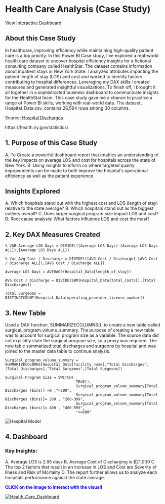 # Health Care Analysis (Case Study)
<p><a href="https://app.powerbi.com/view?r=eyJrIjoiNThlYjI1OGEtZWE2OC00Y2ZkLWFhNDMtMTdmZWY3ZDgzMzJhIiwidCI6Ijk5YjY0NTFkLTRmY2QtNDE1Zi1iNGJlLWQ5N2ZhZGJjZGI5ZiJ9">View Interactive Dashboard</a></p>

## About this Case Study 
In healthcare, improving efficiency while maintaining high-quality patient care is a top priority. In this Power BI Case study, I've explored a real-world health care dataset to uncover hospital efficiency insights for a fictional consulting company called HealthStat. The dataset contains information about inpatient stays in New York State. 
I analyzed attributes impacting the patient length of stay (LOS) and cost and worked to identify factors contributing to hospital differences. Leveraging my DAX skills I created measures and generated insightful visualizations. To finish off, I brought it all together in a sophisticated business dashboard to communicate insights for the HealthStat team. This case study gave me a chance to practice a range of Power BI skills, working with real-world data.
The dataset, Hospital_Data.csv, contains 26,594 rows among 30 columns. 
<p>Source: <a href="https://assets.datacamp.com/production/repositories/6258/datasets/1c2296146603afb24cc12332c71dd82a6d8e26ec/Metadata%20-%20Case%20study_%20Analyzing%20Healthcare%20data%20in%20Power%20BI.pdf">Hospital Discharges</a></p>
<p></p>https://health.ny.gov/statistics/</p>


## 1. Purpose of this Case Study

A. To Create a powerful dashboard report that enables an understanding of the key impacts on average LOS and cost for hospitals across the state of New York.
B. Using insights to inform on where targeted quality improvements can be made to both improve the hospital's operational efficiency as well as the patient experience

## Insights Explored

A. Which hospitals stand out with the highest cost and LOS (length of stay) relative to the state average?
B. Which hospitals stand out as the biggest outliers overall?
C. Does larger surgical program size impact LOS and cost?
D. Root cause analysis: What factors influence LOS and cost the most?

## 2. Key DAX Measures Created

```
% VAR Average LOS Days = DIVIDE(([Average LOS Days]-[Average LOS Days ALL]),[Average LOS Days ALL])
```
```
% Var Avg Cost / Discharge = DIVIDE(([AVG Cost / Discharge]-[AVG Cost / Discharge ALL]),[AVG Cost / Discharge ALL])
```
```
Average LOS Days = AVERAGE(Hospital_Data[length_of_stay])
```
```
AVG Cost / Discharge = DIVIDE(SUM(Hospital_Data[total_costs]),[Total Discharges])
```
```
Total Surgeons = DISTINCTCOUNT(Hospital_Data[operating_provider_license_number])
```
## 3. New Table
Used a DAX function, SUMMARIZECOLUMNS(), to create a new table called surgical_program_volume_summary. The purpose of creating a new table was to account for surgical program size as a variable. The source data did not explicitly state the surgical program size, so a proxy was required. The new table summarized total discharges and surgeons by hospital and was joined to the master data table to continue analysis. 

```
Surgical_program_volume_summary = SUMMARIZECOLUMNS(Hospital_Data[facility_name],"Total Discharges",[Total Discharges],"Total Surgeons",[Total Surgeons])
```
```
Surgical Program Size = SWITCH(
                                TRUE(),
                                Surgical_program_volume_summary[Total Discharges (bins)] =0 ,"<200",
                                Surgical_program_volume_summary[Total Discharges (bins)]= 200 , "200-399",
                                Surgical_program_volume_summary[Total Discharges (bins)]= 400 , "400-599",
                                ">=600"
```

![Hospital Model](https://github.com/GGPortfolio/HealthCareAnalysis/assets/159342547/7c0ab869-86fc-467a-9848-30d1809eec74)

## 4. Dashboard 

### Key Insights:
A. Average LOS is 2.65 days
B. Average Cost of Discharging is $21,000
C. The top 2 factors that result in an increase in LOS and Cost are Severity of Ilness and Risk of Mortality
D. The report further allows us to analyze each hospitals performance against the state average.
   

<p><span style="color: #0000ff;"><strong>CLICK&nbsp;on the image to interact with the visual!&nbsp;</strong></span></p>

[![Health_Care_Dashboard](https://github.com/GGPortfolio/HealthCareAnalysis/assets/159342547/bbbb5309-7e2f-40a4-9f63-7430671fe5b8)](https://app.powerbi.com/view?r=eyJrIjoiNThlYjI1OGEtZWE2OC00Y2ZkLWFhNDMtMTdmZWY3ZDgzMzJhIiwidCI6Ijk5YjY0NTFkLTRmY2QtNDE1Zi1iNGJlLWQ5N2ZhZGJjZGI5ZiJ9)

